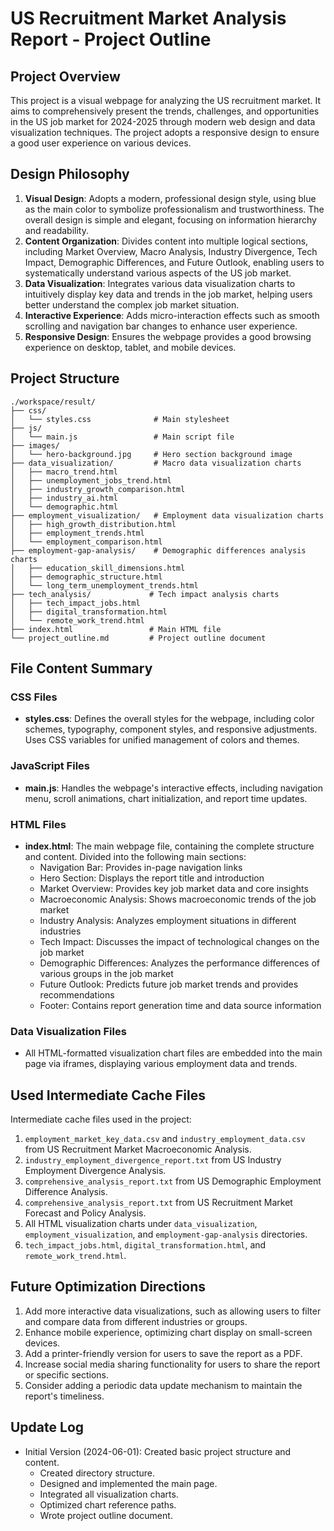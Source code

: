 # US Recruitment Market Analysis Report - Project Outline

## Project Overview
This project is a visual webpage for analyzing the US recruitment market. It aims to comprehensively present the trends, challenges, and opportunities in the US job market for 2024-2025 through modern web design and data visualization techniques. The project adopts a responsive design to ensure a good user experience on various devices.

## Design Philosophy
1.  **Visual Design**: Adopts a modern, professional design style, using blue as the main color to symbolize professionalism and trustworthiness. The overall design is simple and elegant, focusing on information hierarchy and readability.
2.  **Content Organization**: Divides content into multiple logical sections, including Market Overview, Macro Analysis, Industry Divergence, Tech Impact, Demographic Differences, and Future Outlook, enabling users to systematically understand various aspects of the US job market.
3.  **Data Visualization**: Integrates various data visualization charts to intuitively display key data and trends in the job market, helping users better understand the complex job market situation.
4.  **Interactive Experience**: Adds micro-interaction effects such as smooth scrolling and navigation bar changes to enhance user experience.
5.  **Responsive Design**: Ensures the webpage provides a good browsing experience on desktop, tablet, and mobile devices.

## Project Structure
```
./workspace/result/
├── css/
│   └── styles.css              # Main stylesheet
├── js/
│   └── main.js                 # Main script file
├── images/
│   └── hero-background.jpg     # Hero section background image
├── data_visualization/         # Macro data visualization charts
│   ├── macro_trend.html
│   ├── unemployment_jobs_trend.html
│   ├── industry_growth_comparison.html
│   ├── industry_ai.html
│   └── demographic.html
├── employment_visualization/   # Employment data visualization charts
│   ├── high_growth_distribution.html
│   ├── employment_trends.html
│   └── employment_comparison.html
├── employment-gap-analysis/    # Demographic differences analysis charts
│   ├── education_skill_dimensions.html
│   ├── demographic_structure.html
│   └── long_term_unemployment_trends.html
├── tech_analysis/             # Tech impact analysis charts
│   ├── tech_impact_jobs.html
│   ├── digital_transformation.html
│   └── remote_work_trend.html
├── index.html                 # Main HTML file
└── project_outline.md         # Project outline document
```

## File Content Summary

### CSS Files
-   **styles.css**: Defines the overall styles for the webpage, including color schemes, typography, component styles, and responsive adjustments. Uses CSS variables for unified management of colors and themes.

### JavaScript Files
-   **main.js**: Handles the webpage's interactive effects, including navigation menu, scroll animations, chart initialization, and report time updates.

### HTML Files
-   **index.html**: The main webpage file, containing the complete structure and content. Divided into the following main sections:
    -   Navigation Bar: Provides in-page navigation links
    -   Hero Section: Displays the report title and introduction
    -   Market Overview: Provides key job market data and core insights
    -   Macroeconomic Analysis: Shows macroeconomic trends of the job market
    -   Industry Analysis: Analyzes employment situations in different industries
    -   Tech Impact: Discusses the impact of technological changes on the job market
    -   Demographic Differences: Analyzes the performance differences of various groups in the job market
    -   Future Outlook: Predicts future job market trends and provides recommendations
    -   Footer: Contains report generation time and data source information

### Data Visualization Files
-   All HTML-formatted visualization chart files are embedded into the main page via iframes, displaying various employment data and trends.

## Used Intermediate Cache Files
Intermediate cache files used in the project:
1.  `employment_market_key_data.csv` and `industry_employment_data.csv` from US Recruitment Market Macroeconomic Analysis.
2.  `industry_employment_divergence_report.txt` from US Industry Employment Divergence Analysis.
3.  `comprehensive_analysis_report.txt` from US Demographic Employment Difference Analysis.
4.  `comprehensive_analysis_report.txt` from US Recruitment Market Forecast and Policy Analysis.
5.  All HTML visualization charts under `data_visualization`, `employment_visualization`, and `employment-gap-analysis` directories.
6.  `tech_impact_jobs.html`, `digital_transformation.html`, and `remote_work_trend.html`.

## Future Optimization Directions
1.  Add more interactive data visualizations, such as allowing users to filter and compare data from different industries or groups.
2.  Enhance mobile experience, optimizing chart display on small-screen devices.
3.  Add a printer-friendly version for users to save the report as a PDF.
4.  Increase social media sharing functionality for users to share the report or specific sections.
5.  Consider adding a periodic data update mechanism to maintain the report's timeliness.

## Update Log
-   Initial Version (2024-06-01): Created basic project structure and content.
    -   Created directory structure.
    -   Designed and implemented the main page.
    -   Integrated all visualization charts.
    -   Optimized chart reference paths.
    -   Wrote project outline document.